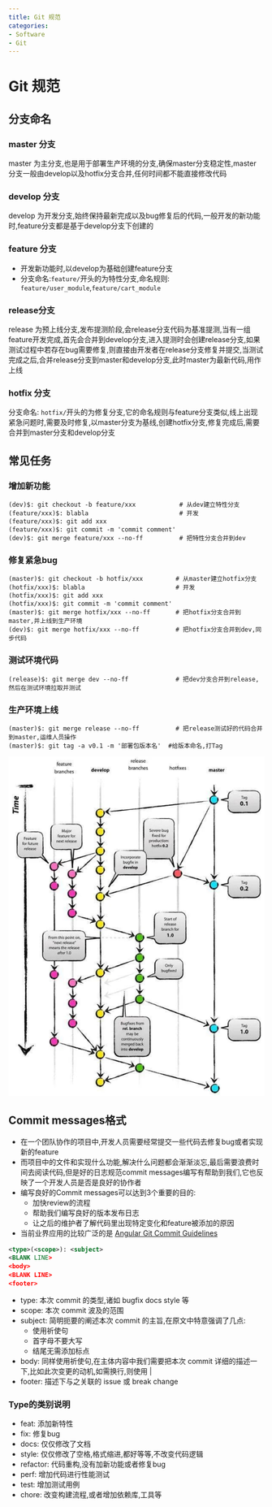 ```yaml
---
title: Git 规范
categories:
- Software
- Git
---
```

# Git 规范

## 分支命名

### master 分支

master 为主分支,也是用于部署生产环境的分支,确保master分支稳定性,master 分支一般由develop以及hotfix分支合并,任何时间都不能直接修改代码

### develop 分支

develop 为开发分支,始终保持最新完成以及bug修复后的代码,一般开发的新功能时,feature分支都是基于develop分支下创建的

### feature 分支

- 开发新功能时,以develop为基础创建feature分支
- 分支命名:`feature/`开头的为特性分支,命名规则: `feature/user_module`,`feature/cart_module`

### release分支

release 为预上线分支,发布提测阶段,会release分支代码为基准提测,当有一组feature开发完成,首先会合并到develop分支,进入提测时会创建release分支,如果测试过程中若存在bug需要修复,则直接由开发者在release分支修复并提交,当测试完成之后,合并release分支到master和develop分支,此时master为最新代码,用作上线

### hotfix 分支

分支命名: `hotfix/`开头的为修复分支,它的命名规则与feature分支类似,线上出现紧急问题时,需要及时修复,以master分支为基线,创建hotfix分支,修复完成后,需要合并到master分支和develop分支

## 常见任务

### 增加新功能

```shell
(dev)$: git checkout -b feature/xxx            # 从dev建立特性分支
(feature/xxx)$: blabla                         # 开发
(feature/xxx)$: git add xxx
(feature/xxx)$: git commit -m 'commit comment'
(dev)$: git merge feature/xxx --no-ff          # 把特性分支合并到dev
```

### 修复紧急bug

```shell
(master)$: git checkout -b hotfix/xxx         # 从master建立hotfix分支
(hotfix/xxx)$: blabla                         # 开发
(hotfix/xxx)$: git add xxx
(hotfix/xxx)$: git commit -m 'commit comment'
(master)$: git merge hotfix/xxx --no-ff       # 把hotfix分支合并到master,并上线到生产环境
(dev)$: git merge hotfix/xxx --no-ff          # 把hotfix分支合并到dev,同步代码
```

### 测试环境代码

```shell
(release)$: git merge dev --no-ff             # 把dev分支合并到release,然后在测试环境拉取并测试
```

### 生产环境上线

```shell
(master)$: git merge release --no-ff          # 把release测试好的代码合并到master,运维人员操作
(master)$: git tag -a v0.1 -m '部署包版本名'  #给版本命名,打Tag
```

![](https://raw.githubusercontent.com/LuShan123888/Files/main/Pictures/2020-12-10-2020-11-27-640-6467611.jpeg)

## Commit messages格式

- 在一个团队协作的项目中,开发人员需要经常提交一些代码去修复bug或者实现新的feature
- 而项目中的文件和实现什么功能,解决什么问题都会渐渐淡忘,最后需要浪费时间去阅读代码,但是好的日志规范commit messages编写有帮助到我们,它也反映了一个开发人员是否是良好的协作者
- 编写良好的Commit messages可以达到3个重要的目的:
    - 加快review的流程
    - 帮助我们编写良好的版本发布日志
    - 让之后的维护者了解代码里出现特定变化和feature被添加的原因
- 当前业界应用的比较广泛的是 [Angular Git Commit Guidelines](https://github.com/angular/angular.js/blob/master/DEVELOPERS.md#-git-commit-guidelines)

```xml
<type>(<scope>): <subject>
<BLANK LINE>
<body>
<BLANK LINE>
<footer>
```

- type: 本次 commit 的类型,诸如 bugfix docs style 等
- scope: 本次 commit 波及的范围
- subject: 简明扼要的阐述本次 commit 的主旨,在原文中特意强调了几点:
    - 使用祈使句
    - 首字母不要大写
    - 结尾无需添加标点
- body: 同样使用祈使句,在主体内容中我们需要把本次 commit 详细的描述一下,比如此次变更的动机,如需换行,则使用 |
- footer: 描述下与之关联的 issue 或 break change

### Type的类别说明

- feat: 添加新特性
- fix: 修复bug
- docs: 仅仅修改了文档
- style: 仅仅修改了空格,格式缩进,都好等等,不改变代码逻辑
- refactor: 代码重构,没有加新功能或者修复bug
- perf: 增加代码进行性能测试
- test: 增加测试用例
- chore: 改变构建流程,或者增加依赖库,工具等

